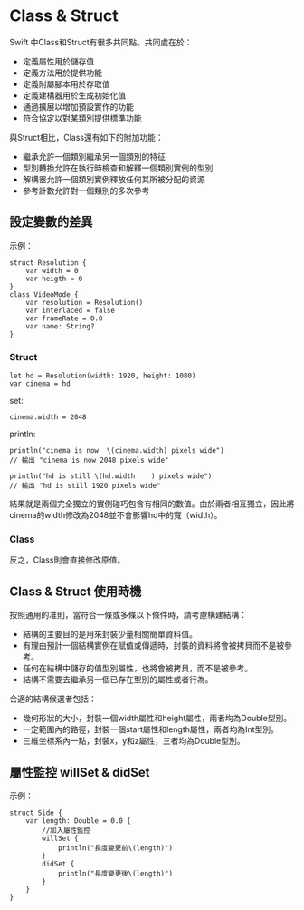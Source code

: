 # Class & Struct #

Swift 中Class和Struct有很多共同點。共同處在於：

* 定義屬性用於儲存值
* 定義方法用於提供功能
* 定義附屬腳本用於存取值
* 定義建構器用於生成初始化值
* 通過擴展以增加預設實作的功能
* 符合協定以對某類別提供標準功能

與Struct相比，Class還有如下的附加功能：

* 繼承允許一個類別繼承另一個類別的特征
* 型別轉換允許在執行時檢查和解釋一個類別實例的型別
* 解構器允許一個類別實例釋放任何其所被分配的資源
* 參考計數允許對一個類別的多次參考

## 設定變數的差異 ##

示例：

	struct Resolution {
		var width = 0
    	var heigth = 0
	}
	class VideoMode {
		var resolution = Resolution()
		var interlaced = false
		var frameRate = 0.0
		var name: String?
	}

### Struct ###

	let hd = Resolution(width: 1920, height: 1080)
	var cinema = hd
	
set:

	cinema.width = 2048

println:

	println("cinema is now  \(cinema.width) pixels wide")
	// 輸出 "cinema is now 2048 pixels wide"
	
	println("hd is still \(hd.width    ) pixels wide")
	// 輸出 "hd is still 1920 pixels wide"
	
結果就是兩個完全獨立的實例碰巧包含有相同的數值。由於兩者相互獨立，因此將cinema的width修改為2048並不會影響hd中的寬（width）。

### Class ###

反之，Class則會直接修改原值。

## Class & Struct 使用時機 ##

按照通用的准則，當符合一條或多條以下條件時，請考慮構建結構：

* 結構的主要目的是用來封裝少量相關簡單資料值。
* 有理由預計一個結構實例在賦值或傳遞時，封裝的資料將會被拷貝而不是被參考。
* 任何在結構中儲存的值型別屬性，也將會被拷貝，而不是被參考。
* 結構不需要去繼承另一個已存在型別的屬性或者行為。

合適的結構候選者包括：

* 幾何形狀的大小，封裝一個width屬性和height屬性，兩者均為Double型別。
* 一定範圍內的路徑，封裝一個start屬性和length屬性，兩者均為Int型別。
* 三維坐標系內一點，封裝x，y和z屬性，三者均為Double型別。

## 屬性監控 willSet & didSet ##

示例：

	struct Side {
		var length: Double = 0.0 {
			//加入屬性監控
			willSet {
				println("長度變更前\(length)")
			}
	 		didSet {
				println("長度變更後\(length)")
			}
		}
	}
	



 
	
